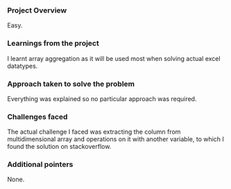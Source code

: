### Project Overview

 Easy.


### Learnings from the project

 I learnt array aggregation as it will be used most when solving actual excel datatypes.


### Approach taken to solve the problem

 Everything was explained so no particular approach was required. 


### Challenges faced

 The actual challenge I faced was extracting the column from multidimensional array and operations on it with another variable, to which I found the solution on stackoverflow. 


### Additional pointers

 None.


